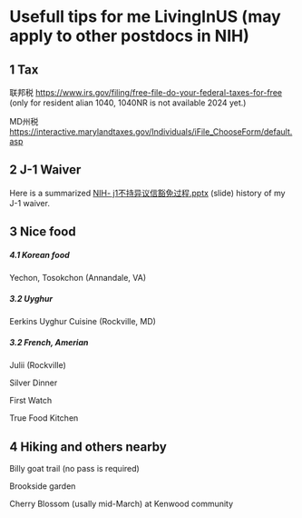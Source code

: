 # Usefull tips for me LivingInUS (may apply to other postdocs in NIH)

## 1 Tax
联邦税 https://www.irs.gov/filing/free-file-do-your-federal-taxes-for-free (only for resident alian 1040, 1040NR is not available 2024 yet.)

MD州税 https://interactive.marylandtaxes.gov/Individuals/iFile_ChooseForm/default.asp

## 2 J-1 Waiver
Here is a summarized [NIH- j1不持异议信豁免过程.pptx](https://github.com/yeswzc/LivingInUS/files/14879724/NIH-.j1.pptx)
(slide) history of my J-1 waiver.





## 3 Nice food
##### 4.1 Korean food
Yechon, Tosokchon (Annandale, VA)

##### 3.2 Uyghur
Eerkins Uyghur Cuisine (Rockville, MD)

##### 3.2 French, Amerian
Julii (Rockville)

Silver Dinner

First Watch

True Food Kitchen

## 4 Hiking and others nearby
Billy goat trail (no pass is required)

Brookside garden

Cherry Blossom (usally mid-March) at Kenwood community

## 
